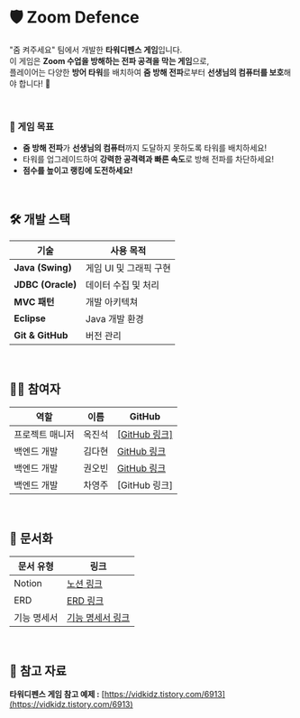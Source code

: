 # 🛡️ Zoom Defence

"줌 켜주세요" 팀에서 개발한 **타워디펜스 게임**입니다.  
이 게임은 **Zoom 수업을 방해하는 전파 공격을 막는 게임**으로,  
플레이어는 다양한 **방어 타워**를 배치하여 **줌 방해 전파**로부터 **선생님의 컴퓨터를 보호**해야 합니다! 🎯

<br>

### **🏰 게임 목표**

-   **줌 방해 전파**가 **선생님의 컴퓨터**까지 도달하지 못하도록 타워를 배치하세요!
-   타워를 업그레이드하여 **강력한 공격력과 빠른 속도**로 방해 전파를 차단하세요!
-   **점수를 높이고 랭킹에 도전하세요!**

<br>

## **🛠️ 개발 스택**

| 기술              | 사용 목적              |
| ----------------- | ---------------------- |
| **Java (Swing)**  | 게임 UI 및 그래픽 구현 |
| **JDBC (Oracle)** | 데이터 수집 및 처리    |
| **MVC 패턴**      | 개발 아키텍쳐          |
| **Eclipse**       | Java 개발 환경         |
| **Git & GitHub**  | 버전 관리              |

<br>

## **🧑‍💻 참여자**
| 역할            | 이름   | GitHub                                     |
| --------------- | ------ | ------------------------------------------ |
| 프로젝트 매니저 | 옥진석 | [[GitHub 링크]](https://github.com/JJOK97) |
| 백엔드 개발     | 김다현 | [GitHub 링크](https://github.com/KDH0103)  |
| 백엔드 개발     | 권오빈 | [GitHub 링크](https://github.com/fivebin)  |
| 백엔드 개발     | 차영주 | [GitHub 링크]  |

<br>

## **📜 문서화**

| 문서 유형   | 링크                                                                       |
| ----------- | -------------------------------------------------------------------------- |
| Notion      | [노션 링크](https://www.notion.so/1ac65c9dcc0a803dba85f8606fc6efe7)        |
| ERD         | [ERD 링크](https://www.erdcloud.com/d/vMYYPaHuAampxKKMH)                   |
| 기능 명세서 | [기능 명세서 링크](https://www.notion.so/1ac65c9dcc0a8011b60af2a1d1e530d4) |

<br>

## **📌 참고 자료**

**타워디펜스 게임 참고 예제 :** [https://vidkidz.tistory.com/6913](https://vidkidz.tistory.com/6913)
